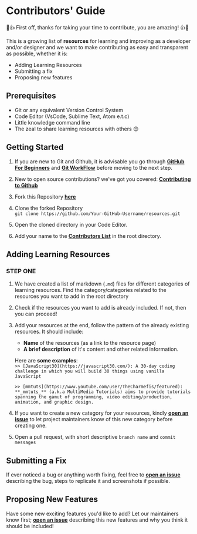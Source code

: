 # Contributors' Guide

💪👍 First off, thanks for taking your time to contribute, you are amazing! 👍💪

This is a growing list of **resources** for learning and improving as a developer and/or designer and we want to make contributing as easy and transparent as possible, whether it is:

- Adding Learning Resources
- Submitting a fix
- Proposing new features

## Prerequisites

- Git or any equivalent Version Control System
- Code Editor (VsCode, Sublime Text, Atom e.t.c)
- Little knowledge command line
- The zeal to share learning resources with others :blush:

## Getting Started

1.  If you are new to Git and Github, it is advisable you go through
    [**GitHub For Beginners**](http://readwrite.com/2013/09/30/understanding-github-a-journey-for-beginners-part-1/) and [**Git WorkFlow**](https://guides.github.com/introduction/flow/index.html)
    before moving to the next step.

2.  New to open source contributions? we've got you covered: [**Contributing to Github**](GitandGitHub_Resources/Contributing_to_GitHub.md)
    
3.  Fork this Repository [**here**](https://github.com/zero-to-mastery/resources/fork)

4.  Clone the forked Repository <br>
    `git clone https://github.com/Your-GitHub-Username/resources.git`

5.  Open the cloned directory in your Code Editor.

6. Add your name to the [**Contributors List**](CONTRIBUTORS.md) in the root directory.

## Adding Learning Resources

### STEP ONE

1.  We have created a list of markdown (`.md`) files for different categories of learning resources. Find the category/categories related to the resources you want to add in the root directory

2.  Check if the resources you want to add is already included. If not, then you can proceed!

3.  Add your resources at the end, follow the pattern of the already existing resources. It should include:
    * **Name** of the resources (as a link to the resource page)
    * **A brief description** of it's content and other related information.

    Here are **some examples**: <br>
    `>> [JavaScript30](https://javascript30.com/): A 30-day coding challenge in which you will build 30 things using vanilla JavaScript`

    `>> [mmtuts](https://www.youtube.com/user/TheCharmefis/featured): **_mmtuts_** (a.k.a MultiMedia Tutorials) aims to provide tutorials spanning the gamut of programming, video editing/production, animation, and graphic design.`

4.  If you want to create a new category for your resources, kindly [**open an issue**](https://github.com/zero-to-mastery/resources/issues) to let project maintainers know of this new category before creating one.

5.  Open a pull request, with short descriptive `branch name` and `commit messages` 


## Submitting a Fix
If ever noticed a bug or anything worth fixing, feel free to [**open an issue**](https://github.com/zero-to-mastery/resources/issues) describing the bug, steps to replicate it and screenshots if possible. 

## Proposing New Features

Have some new exciting features you'd like to add? Let our maintainers know first; [**open an issue**](https://github.com/zero-to-mastery/resources/issues) describing this new features and why you think it should be included!
